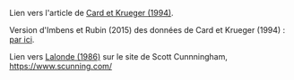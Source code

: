 Lien vers l'article de [Card et Krueger (1994)](http://www.evens-salies.com/1994_CardKrueger.pdf).

Version d'Imbens et Rubin (2015) des données de Card et Krueger (1994) : [par ici](http://www.evens-salies.com/2024_MSE_6_CardKrueger.xlsx).

Lien vers [Lalonde (1986)](https://business.baylor.edu/scott_cunningham/teaching/lalonde-1986.pdf) sur le site de Scott Cunnningham, https://www.scunning.com/
